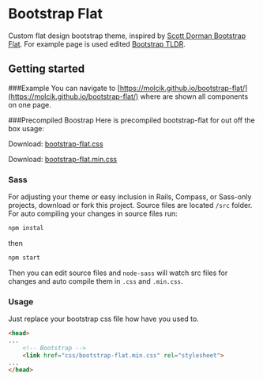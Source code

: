 # Bootstrap Flat
Custom flat design bootstrap theme, inspired by [Scott Dorman Bootstrap Flat](https://scottdorman.github.io/bootstrap-flat/). For example page is used edited [Bootstrap TLDR](https://github.com/anvoz/bootstrap-tldr).

## Getting started

###Example 
You can navigate to [https://molcik.github.io/bootstrap-flat/](https://molcik.github.io/bootstrap-flat/) where are shown all components on one page.

###Precompiled Boostrap
Here is precompiled bootstrap-flat for out off the box usage:

Download: [bootstrap-flat.css](dist/css/bootstrap-flat.css)

Download: [bootstrap-flat.min.css](dist/css/bootstrap-flat.min.css)

### Sass
For adjusting your theme or easy inclusion in Rails, Compass, or Sass-only projects, download or fork this project. Source files are located ```/src``` folder. For auto compiling your changes in source files run:
```javascript
npm instal
```
then 
```javascript
npm start
```
Then you can edit source files and ```node-sass``` will watch src files for changes and auto compile them in ```.css``` and ```.min.css```.


### Usage
Just replace your bootstrap css file how have you used to.
```html
<head>
...
    <!-- Bootstrap -->
    <link href="css/bootstrap-flat.min.css" rel="stylesheet">
...
</head>
```

